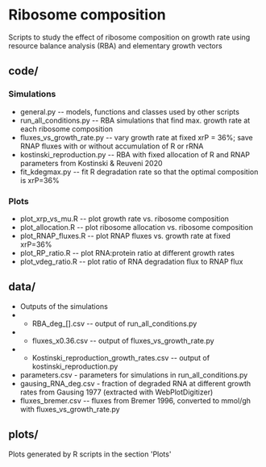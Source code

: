 # Ribosome composition

Scripts to study the effect of ribosome composition on growth rate using resource balance analysis (RBA) and elementary growth vectors


## code/

### Simulations
* general.py -- models, functions and classes used by other scripts 
* run_all_conditions.py -- RBA simulations that find max. growth rate at each ribosome composition
* fluxes_vs_growth_rate.py -- vary growth rate at fixed xrP = 36%; save RNAP fluxes
                              with or without accumulation of R or rRNA
* kostinski_reproduction.py -- RBA with fixed allocation of R and RNAP
                               parameters from Kostinski & Reuveni 2020
* fit_kdegmax.py -- fit R degradation rate so that the optimal composition is xrP=36%

### Plots 
* plot_xrp_vs_mu.R -- plot growth rate vs. ribosome composition
* plot_allocation.R -- plot ribosome allocation vs. ribosome composition
* plot_RNAP_fluxes.R -- plot RNAP fluxes vs. growth rate at fixed xrP=36%
* plot_RP_ratio.R -- plot RNA:protein ratio at different growth rates
* plot_vdeg_ratio.R -- plot ratio of RNA degradation flux to RNAP flux


## data/
* Outputs of the simulations
* * RBA_deg_[].csv -- output of run_all_conditions.py
* * fluxes_x0.36.csv -- output of fluxes_vs_growth_rate.py
* * Kostinski_reproduction_growth_rates.csv -- output of kostinski_reproduction.py
* parameters.csv - parameters for simulations in run_all_conditions.py
* gausing_RNA_deg.csv - fraction of degraded RNA at different growth rates from Gausing 1977 (extracted with WebPlotDigitizer)
* fluxes_bremer.csv -- fluxes from Bremer 1996, converted to mmol/gh with fluxes_vs_growth_rate.py


## plots/
Plots generated by R scripts in the section 'Plots'
